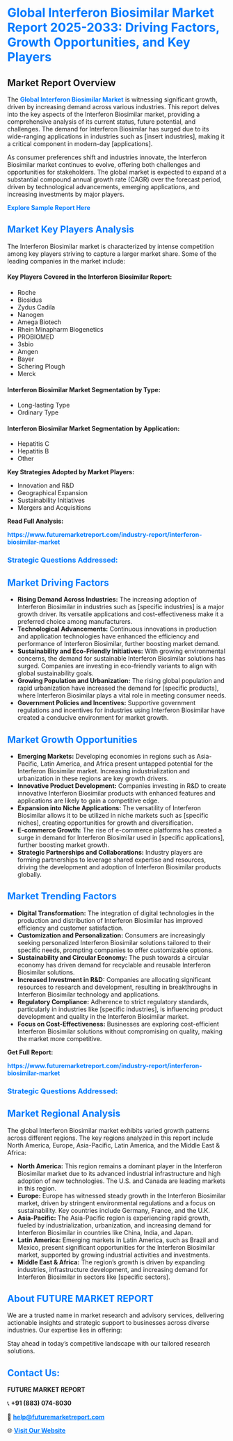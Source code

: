 <h1 style="color: #007BFF;">Global Interferon Biosimilar Market Report 2025-2033: Driving Factors, Growth Opportunities, and Key Players</h1>

<section id="overview">
<h2>Market Report Overview</h2>
<p>The <a href="https://www.futuremarketreport.com/industry-report/interferon-biosimilar-market" style="color: #007BFF; text-decoration: none;"><strong>Global Interferon Biosimilar Market</strong></a> is witnessing significant growth, driven by increasing demand across various industries. This report delves into the key aspects of the Interferon Biosimilar market, providing a comprehensive analysis of its current status, future potential, and challenges. The demand for Interferon Biosimilar has surged due to its wide-ranging applications in industries such as [insert industries], making it a critical component in modern-day [applications].</p>
<p>As consumer preferences shift and industries innovate, the Interferon Biosimilar market continues to evolve, offering both challenges and opportunities for stakeholders. The global market is expected to expand at a substantial compound annual growth rate (CAGR) over the forecast period, driven by technological advancements, emerging applications, and increasing investments by major players.</p>
</section>

<section id="overview">
<p><a href="https://www.futuremarketreport.com/request-sample/reportId=55617" style="color: #007BFF; text-decoration: none;"><strong>Explore Sample Report Here</strong></a></p>
</section>

<section id="key-players">
<h2 style="color: #007BFF;">Market Key Players Analysis</h2>
<p>The Interferon Biosimilar market is characterized by intense competition among key players striving to capture a larger market share. Some of the leading companies in the market include:</p>
<h4>Key Players Covered in the Interferon Biosimilar Report:</h4>
<ul><li>Roche</li><li>Biosidus</li><li>Zydus Cadila</li><li>Nanogen</li><li>Amega Biotech</li><li>Rhein Minapharm Biogenetics</li><li>PROBIOMED</li><li>3sbio</li><li>Amgen</li><li>Bayer</li><li>Schering Plough</li><li>Merck</li></ul>
<h4>Interferon Biosimilar Market Segmentation by Type:</h4>
<ul><li>Long-lasting Type</li><li>Ordinary Type</li></ul>

<h4>Interferon Biosimilar Market Segmentation by Application:</h4>
<ul><li>Hepatitis C</li><li>Hepatitis B</li><li>Other</li></ul>
<p><strong>Key Strategies Adopted by Market Players:</strong></p>
<ul>
<li>Innovation and R&D</li>
<li>Geographical Expansion</li>
<li>Sustainability Initiatives</li>
<li>Mergers and Acquisitions</li>
</ul>
</section>

<section>
<p><strong>Read Full Analysis: </strong></p><a href="https://www.futuremarketreport.com/industry-report/interferon-biosimilar-market" style="color: #007BFF; text-decoration: none;"><strong>https://www.futuremarketreport.com/industry-report/interferon-biosimilar-market</strong></a>
<h3 style="color: #007BFF;">Strategic Questions Addressed:</h3>
</section>

<section id="driving-factors">
<h2 style="color: #007BFF;">Market Driving Factors</h2>
<ul>
<li><strong>Rising Demand Across Industries:</strong> The increasing adoption of Interferon Biosimilar in industries such as [specific industries] is a major growth driver. Its versatile applications and cost-effectiveness make it a preferred choice among manufacturers.</li>
<li><strong>Technological Advancements:</strong> Continuous innovations in production and application technologies have enhanced the efficiency and performance of Interferon Biosimilar, further boosting market demand.</li>
<li><strong>Sustainability and Eco-Friendly Initiatives:</strong> With growing environmental concerns, the demand for sustainable Interferon Biosimilar solutions has surged. Companies are investing in eco-friendly variants to align with global sustainability goals.</li>
<li><strong>Growing Population and Urbanization:</strong> The rising global population and rapid urbanization have increased the demand for [specific products], where Interferon Biosimilar plays a vital role in meeting consumer needs.</li>
<li><strong>Government Policies and Incentives:</strong> Supportive government regulations and incentives for industries using Interferon Biosimilar have created a conducive environment for market growth.</li>
</ul>
</section>

<section id="growth-opportunities">
<h2 style="color: #007BFF;">Market Growth Opportunities</h2>
<ul>
<li><strong>Emerging Markets:</strong> Developing economies in regions such as Asia-Pacific, Latin America, and Africa present untapped potential for the Interferon Biosimilar market. Increasing industrialization and urbanization in these regions are key growth drivers.</li>
<li><strong>Innovative Product Development:</strong> Companies investing in R&D to create innovative Interferon Biosimilar products with enhanced features and applications are likely to gain a competitive edge.</li>
<li><strong>Expansion into Niche Applications:</strong> The versatility of Interferon Biosimilar allows it to be utilized in niche markets such as [specific niches], creating opportunities for growth and diversification.</li>
<li><strong>E-commerce Growth:</strong> The rise of e-commerce platforms has created a surge in demand for Interferon Biosimilar used in [specific applications], further boosting market growth.</li>
<li><strong>Strategic Partnerships and Collaborations:</strong> Industry players are forming partnerships to leverage shared expertise and resources, driving the development and adoption of Interferon Biosimilar products globally.</li>
</ul>
</section>

<section id="trending-factors">
<h2 style="color: #007BFF;">Market Trending Factors</h2>
<ul>
<li><strong>Digital Transformation:</strong> The integration of digital technologies in the production and distribution of Interferon Biosimilar has improved efficiency and customer satisfaction.</li>
<li><strong>Customization and Personalization:</strong> Consumers are increasingly seeking personalized Interferon Biosimilar solutions tailored to their specific needs, prompting companies to offer customizable options.</li>
<li><strong>Sustainability and Circular Economy:</strong> The push towards a circular economy has driven demand for recyclable and reusable Interferon Biosimilar solutions.</li>
<li><strong>Increased Investment in R&D:</strong> Companies are allocating significant resources to research and development, resulting in breakthroughs in Interferon Biosimilar technology and applications.</li>
<li><strong>Regulatory Compliance:</strong> Adherence to strict regulatory standards, particularly in industries like [specific industries], is influencing product development and quality in the Interferon Biosimilar market.</li>
<li><strong>Focus on Cost-Effectiveness:</strong> Businesses are exploring cost-efficient Interferon Biosimilar solutions without compromising on quality, making the market more competitive.</li>
</ul>
</section>

<section>
<p><strong>Get Full Report: </strong></p><a href="https://www.futuremarketreport.com/industry-report/interferon-biosimilar-market" style="color: #007BFF; text-decoration: none;"><strong>https://www.futuremarketreport.com/industry-report/interferon-biosimilar-market</strong></a>
<h3 style="color: #007BFF;">Strategic Questions Addressed:</h3>
</section>


<section id="regional-analysis">
<h2 style="color: #007BFF;">Market Regional Analysis</h2>
<p>The global Interferon Biosimilar market exhibits varied growth patterns across different regions. The key regions analyzed in this report include North America, Europe, Asia-Pacific, Latin America, and the Middle East & Africa:</p>
<ul>
<li><strong>North America:</strong> This region remains a dominant player in the Interferon Biosimilar market due to its advanced industrial infrastructure and high adoption of new technologies. The U.S. and Canada are leading markets in this region.</li>
<li><strong>Europe:</strong> Europe has witnessed steady growth in the Interferon Biosimilar market, driven by stringent environmental regulations and a focus on sustainability. Key countries include Germany, France, and the U.K.</li>
<li><strong>Asia-Pacific:</strong> The Asia-Pacific region is experiencing rapid growth, fueled by industrialization, urbanization, and increasing demand for Interferon Biosimilar in countries like China, India, and Japan.</li>
<li><strong>Latin America:</strong> Emerging markets in Latin America, such as Brazil and Mexico, present significant opportunities for the Interferon Biosimilar market, supported by growing industrial activities and investments.</li>
<li><strong>Middle East & Africa:</strong> The region’s growth is driven by expanding industries, infrastructure development, and increasing demand for Interferon Biosimilar in sectors like [specific sectors].</li>
</ul>
</section>

<footer>
<h2 style="color: #007BFF;">About FUTURE MARKET REPORT</h2>
<p>We are a trusted name in market research and advisory services, delivering actionable insights and strategic support to businesses across diverse industries. Our expertise lies in offering:</p>

<p>Stay ahead in today’s competitive landscape with our tailored research solutions.</p>

<h2 style="color: #007BFF;">Contact Us:</h2>
<p><strong>FUTURE MARKET REPORT</strong></p>
<p>📞 <strong>+91 (883) 074-8030</strong></p>
<p>📧 <strong><a href="mailto:help@futuremarketreport.com" style="color: #007BFF;">help@futuremarketreport.com</a></strong></p>
<p>🌐 <strong><a href="https://www.futuremarketreport.com/" style="color: #007BFF;">Visit Our Website</a></strong></p>
</footer>